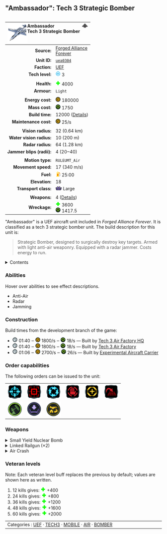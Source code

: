 "Ambassador": Tech 3 Strategic Bomber
----
<table align="right">
    <thead>
        <tr>
            <th align="left" colspan="2">
                <img align="left" src="icons/units/UEA0304_icon.png" title="Ambassador unit icon" /><img align="right" src="icons/strategicicons/icon_bomber3_directfire_rest.png" title="icon_bomber3_directfire" />Ambassador<br />Tech 3 Strategic Bomber
            </th>
        </tr>
    </thead>
    <tbody>
        <tr>
            <td align="right"><strong>Source:</strong></td>
            <td><a href="Forged Alliance Forever">Forged Alliance<br />Forever</a></td>
        </tr>
        <tr>
            <td align="right"><strong>Unit ID:</strong></td>
            <td><a href="https://github.com/FAForever/fa/D:/faf-development/fa/units/UEA0304/UEA0304_unit.bp"><code>uea0304</code></a></td>
        </tr>
        <tr>
            <td align="right"><strong>Faction:</strong></td>
            <td><a href="_categories.UEF">UEF</a></td>
        </tr>
        <tr>
            <td align="right"><strong>Tech level:</strong></td>
            <td><img src="icons/T3.png" title="Tech 3" /> 3</td>
        </tr>
        <tr><td align="center" colspan="2"></td></tr>
        <tr>
            <td align="right"><strong>Health:</strong></td>
            <td><img src="icons/health.png" title="Health" /> 4000</td>
        </tr>
        <tr>
            <td align="right"><strong>Armour:</strong></td>
            <td><code>Light</code></td>
        </tr>
        <tr><td align="center" colspan="2"></td></tr>
        <tr>
            <td align="right"><strong>Energy cost:</strong></td>
            <td><img src="icons/energy.png" title="Energy" /> 180000</td>
        </tr>
        <tr>
            <td align="right"><strong>Mass cost:</strong></td>
            <td><img src="icons/mass.png" title="Mass" /> 1750</td>
        </tr>
        <tr>
            <td align="right"><strong>Build time:</strong></td>
            <td>12000 (<a href="#construction">Details</a>)</td>
        </tr>
        <tr>
            <td align="right"><strong>Maintenance cost:</strong></td>
            <td><img src="icons/energy.png" title="Energy" /> 25/s</td>
        </tr>
        <tr><td align="center" colspan="2"></td></tr>
        <tr>
            <td align="right"><strong>Vision radius:</strong></td>
            <td> <span title="640 m, 0.40 mi">32 (0.64 km)</span></td>
        </tr>
        <tr>
            <td align="right"><strong>Water vision radius:</strong></td>
            <td> <span title="0.20 km, 0.12 mi">10 (200 m)</span></td>
        </tr>
        <tr>
            <td align="right"><strong>Radar radius:</strong></td>
            <td> <span title="1280 m, 0.80 mi">64 (1.28 km)</span></td>
        </tr>
        <tr>
            <td align="right"><strong>Jammer blips (radii):</strong></td>
            <td>4 (20‒40)</td>
        </tr>
        <tr><td align="center" colspan="2"></td></tr>
        <tr>
            <td align="right"><strong>Motion type:</strong></td>
            <td><code>RULEUMT_Air</code></td>
        </tr>
        <tr>
            <td align="right"><strong>Movement speed:</strong></td>
            <td> <span title="1224 km/h, 761 mph, Mach 0.99">17 (340 m/s)</span></td>
        </tr>
        <tr>
            <td align="right"><strong>Fuel:</strong></td>
            <td><img src="icons/fuel.png" title="Fuel" /> 25:00</td>
        </tr>
        <tr>
            <td align="right"><strong>Elevation:</strong></td>
            <td>18</td>
        </tr>
        <tr>
            <td align="right"><strong>Transport class:</strong></td>
            <td><img src="icons/attached.png" title="Attached" /> Large</td>
        </tr>
        <tr><td align="center" colspan="2"></td></tr>
        <tr>
            <td align="right"><strong>Weapons:</strong></td>
            <td>4 (<a href="#weapons">Details</a>)</td>
        </tr>
        <tr>
            <td align="right"><strong>Wreckage:</strong></td>
            <td><img src="icons/health.png" title="Health" /> 3600<br /><img src="icons/mass.png" title="Mass" /> 1417.5</td>
        </tr>
    </tbody>
</table>

"Ambassador" is a UEF aircraft unit included in *Forged Alliance Forever*.
It is classified as a tech 3 strategic bomber unit.
The build description for this unit is:

<blockquote>Strategic Bomber, designed to surgically destroy key targets. Armed with light anti-air weaponry. Equipped with a radar jammer. Costs energy to run.</blockquote>

<details>
<summary>Contents</summary>

1. – <a href="#abilities">Abilities</a>
2. – <a href="#construction">Construction</a>
3. – <a href="#order-capabilities">Order capabilities</a>
4. – <a href="#weapons">Weapons</a>
5. – <a href="#veteran-levels">Veteran levels</a>
</details>

### Abilities
Hover over abilities to see effect descriptions.

* <span title="Can shoot aircraft, including high-altitude air">Anti-Air</span>
* <span title="Can see blips of units not seen by vision that are on or above water">Radar</span>
* <span title="Creates false radar signals">Jamming</span>

### Construction
Build times from the development branch of the game:
* <img src="icons/time.png" title="Time" /> 01:40 ‒ <img src="icons/energy.png" title="Energy" /> 1800/s ‒ <img src="icons/mass.png" title="Mass" /> 18/s — Built by <a href="UEB0302">Tech 3 Air Factory HQ</a>
* <img src="icons/time.png" title="Time" /> 01:40 ‒ <img src="icons/energy.png" title="Energy" /> 1800/s ‒ <img src="icons/mass.png" title="Mass" /> 18/s — Built by <a href="ZEB9602">Tech 3 Air Factory</a>
* <img src="icons/time.png" title="Time" /> 01:06 ‒ <img src="icons/energy.png" title="Energy" /> 2700/s ‒ <img src="icons/mass.png" title="Mass" /> 26/s — Built by <a href="UES0401">Experimental Aircraft Carrier</a>

### Order capabilities
The following orders can be issued to the unit:
<table>
<td><img float="left" src="icons/orders/move.png" title="Move" /></td>
<td><img float="left" src="icons/orders/attack.png" title="Attack
Left click for attack order. Right click to toggle target priorities for sniping." /></td>
<td><img float="left" src="icons/orders/patrol.png" title="Patrol" /></td>
<td><img float="left" src="icons/orders/stop.png" title="Stop" /></td>
<td><img float="left" src="icons/orders/guard.png" title="Assist" /></td>
<td><img float="left" src="icons/orders/stand-ground.png" title="Fire State" /></td>
<tr>
<td><img float="left" src="icons/orders/jamming.png" title="Radar Jamming Toggle
Turn the selected units radar jamming on/off" /></td>
<td><img float="left" src="icons/orders/load.png" title="Call Transport
Load into or onto another unit" /></td>
<td><img float="left" src="icons/orders/dock.png" title="Dock
Recall aircraft to nearest air staging facility for refueling and repairs" /></td>
</table>

### Weapons
<details>
<summary>Small Yield Nuclear Bomb</summary>
<p>
    <table>
        <tr>
            <td align="right"><strong>Target type:</strong></td>
            <td><code>RULEWTT_Unit</code><br />(Anti-Surface)</td>
        </tr>
        <tr>
            <td align="right"><strong>Projectile:</strong></td>
            <td><a href="Projectiles#tif-small-yield-nuclear-bomb-01"><code>TIFSmallYieldNuclearBomb01</code></a></td>
        </tr>
        <tr>
            <td align="right"><strong>DPS estimate:</strong></td>
            <td>388 <span title="Note: This only counts listed stats.">(<u>?</u>)</span></td>
        </tr>
        <tr>
            <td align="right"><strong>Damage:</strong></td>
            <td>3100 <span title="Note: This doesn't count some scripted effects.">(<u>?</u>)</span></td>
        </tr>
        <tr>
            <td align="right"><strong>Damage radius:</strong></td>
            <td> <span title="0.11 km, 0.07 mi">5.5 (110 m)</span></td>
        </tr>
        <tr>
            <td align="right"><strong>Damage type:</strong></td>
            <td><code>Normal</code></td>
        </tr>
        <tr>
            <td align="right"><strong>Max range:</strong></td>
            <td> <span title="1800 m, 1.12 mi">90 (1.8 km)</span></td>
        </tr>
        <tr>
            <td align="right"><strong>Firing cycle:</strong></td>
            <td>Once every 8.0s <span title="Note: This doesn't count additional delays such as charging, reloading, and others.">(<u>?</u>)</span></td>
        </tr>
        <tr>
            <td align="right"><strong>Flags:</strong></td>
            <td>Damage friendly</td>
        </tr>
    </table>
</p>
</details>
<details>
<summary>Linked Railgun (×2)</summary>
<p>
    <table>
        <tr><td align="center" colspan="2">Note: Stats are per instance of the weapon.</td></tr>
        <tr>
            <td align="right"><strong>Target type:</strong></td>
            <td><code>RULEWTT_Unit</code><br />(Anti-Air)</td>
        </tr>
        <tr>
            <td align="right"><strong>Projectile:</strong></td>
            <td><a href="Projectiles#taa-railgun-01"><code>TAARailgun01</code></a></td>
        </tr>
        <tr>
            <td align="right"><strong>DPS estimate:</strong></td>
            <td>23 <span title="Note: This only counts listed stats.">(<u>?</u>)</span></td>
        </tr>
        <tr>
            <td align="right"><strong>Damage:</strong></td>
            <td>16 <span title="Note: This doesn't count some scripted effects.">(<u>?</u>)</span></td>
        </tr>
        <tr>
            <td align="right"><strong>Damage type:</strong></td>
            <td><code>Normal</code></td>
        </tr>
        <tr>
            <td align="right"><strong>Max range:</strong></td>
            <td> <span title="880 m, 0.55 mi">44 (0.88 km)</span></td>
        </tr>
        <tr>
            <td align="right"><strong>Firing arc:</strong></td>
            <td>110°</td>
        </tr>
        <tr>
            <td align="right"><strong>Firing cycle:</strong></td>
            <td>Once every 0.7s <span title="Note: This doesn't count additional delays such as charging, reloading, and others.">(<u>?</u>)</span></td>
        </tr>
    </table>
</p>
</details>
<details>
<summary>Air Crash</summary>
<p>
    <table>
        <tr>
            <td align="right"><strong>Damage:</strong></td>
            <td>500</td>
        </tr>
        <tr>
            <td align="right"><strong>Damage radius:</strong></td>
            <td> <span title="0.04 km, 0.02 mi">2 (40 m)</span></td>
        </tr>
        <tr>
            <td align="right"><strong>Damage type:</strong></td>
            <td><code>Normal</code></td>
        </tr>
        <tr>
            <td align="right"><strong>Flags:</strong></td>
            <td>Damage friendly</td>
        </tr>
    </table>
</p>
</details>


### Veteran levels
Note: Each veteran level buff replaces the previous by default; values are shown here as written.

1. 12 kills gives: <img src="icons/health.png" title="Health" /> +400
2. 24 kills gives: <img src="icons/health.png" title="Health" /> +800
3. 36 kills gives: <img src="icons/health.png" title="Health" /> +1200
4. 48 kills gives: <img src="icons/health.png" title="Health" /> +1600
5. 60 kills gives: <img src="icons/health.png" title="Health" /> +2000

<table align="center">
<td width="1215px">Categories : 
<a href="_categories.UEF">UEF</a> · 
<a href="_categories.TECH3">TECH3</a> · 
<a href="_categories.MOBILE">MOBILE</a> · 
<a href="_categories.AIR">AIR</a> · 
<a href="_categories.BOMBER">BOMBER</a></td>
</table>
